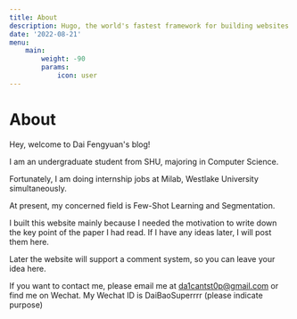 ```yaml
---
title: About
description: Hugo, the world's fastest framework for building websites
date: '2022-08-21'
menu:
    main: 
        weight: -90
        params:
            icon: user
---
```



# About

Hey, welcome to Dai Fengyuan's blog!

I am an undergraduate student from SHU, majoring in Computer Science. 

Fortunately, I am doing internship jobs at Milab, Westlake University simultaneously. 

At present, my concerned field is Few-Shot Learning and Segmentation. 

I built this website mainly because I needed the motivation to write down the key point of the paper I had read. If I have any ideas later, I will post them here.

Later the website will support a comment system, so you can leave your idea here.

If you want to contact me, please email me at da1cantst0p@gmail.com or find me on Wechat. My Wechat ID is DaiBaoSuperrrr (please indicate purpose) 



